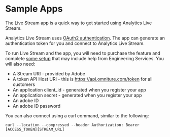 # Sample Apps

The Live Stream app is a quick way to get started using Analytics Live Stream.

Analytics Live Stream uses [OAuth2 authentication](https://github.com/Adobe-Experience-Cloud/analytics-1.4-apis/blob/master/docs/authentication/index.md). The app can generate an authentication token for you and connect to Analytics Live Stream.

To run Live Stream and the app, you will need to purchase the feature and complete [some setup](https://github.com/AdobeDocs/analytics-1.4-apis/blob/master/docs/live-stream-api/get_started.md) that may include help from Engineering Services. You will also need:

* A Stream URI - provided by Adobe
* A token API Host URI - this is https://api.omniture.com/token for all customers
* An application client\_id - generated when you register your app
* An application secret - generated when you register your app
* An adobe ID
* An adobe ID password

You can also connect using a curl command, similar to the following:

```
curl --location --compressed --header Authorization: Bearer [ACCESS_TOKEN][STREAM_URL]
```

